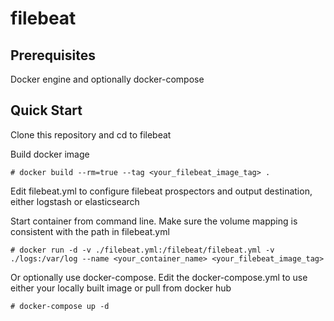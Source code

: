 # filebeat

## Prerequisites

Docker engine and optionally docker-compose

## Quick Start

Clone this repository and cd to filebeat

Build docker image

```
# docker build --rm=true --tag <your_filebeat_image_tag> .
```

Edit filebeat.yml to configure filebeat prospectors and output destination, either logstash or elasticsearch 

Start container from command line. Make sure the volume mapping is consistent with the path in filebeat.yml

```
# docker run -d -v ./filebeat.yml:/filebeat/filebeat.yml -v ./logs:/var/log --name <your_container_name> <your_filebeat_image_tag>
```

Or optionally use docker-compose. Edit the docker-compose.yml to use either your locally built image or pull from docker hub
```
# docker-compose up -d
```
